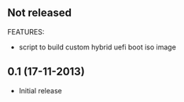 ## Not released

FEATURES:
 - script to build custom hybrid uefi boot iso image

## 0.1 (17-11-2013)
 - Initial release
